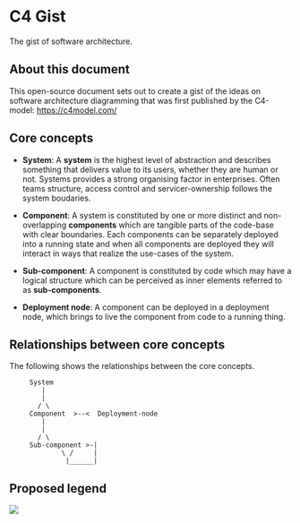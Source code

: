 # C4 Gist

The gist of software architecture.

## About this document

This open-source document sets out to create a gist of the ideas on software architecture diagramming that was first published by the C4-model: https://c4model.com/

## Core concepts

- **System**: A **system** is the highest level of abstraction and describes something that delivers value to its users, whether they are human or not. Systems provides a strong organising factor in enterprises. Often teams structure, access control and servicer-ownership follows the system boudaries.

- **Component**: A system is constituted by one or more distinct and non-overlapping **components** which are tangible parts of the code-base with clear boundaries. Each components can be separately deployed into a running state and when all components are deployed they will interact in ways that realize the use-cases of the system.

- **Sub-component**: A component is constituted by code which may have a logical structure which can be perceived as inner elements referred to as **sub-components**.

- **Deployment node**: A component can be deployed in a deployment node, which brings to live the component from code to a running thing.

## Relationships between core concepts

The following shows the relationships between the core concepts.

```
     System
        |
        |
       / \
     Component  >--<  Deployment-node
        |
        |
       / \
     Sub-component >-|
             \ /     |
              |______|

```

## Proposed legend

![](images/legend.png)

